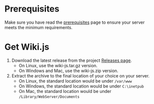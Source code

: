 <!-- TITLE: Install -->
<!-- SUBTITLE: How to install Wiki.js on your server -->
# Prerequisites
Make sure you have read the [prerequisites](prerequisites) page to ensure your server meets the minimum requirements.

# Get Wiki.js
1. Download the latest release from the project [Releases page](https://github.com/Requarks/wiki/releases).
	- On Linux, use the wiki-js.tar.gz version.
	- On Windows and Mac, use the wiki-js.zip version.
2. Extract the archive to the final location of your choice on your server.
	- On Linux, the standard location would be under `/var/www`
	- On Windows, the standard location would be under `C:\inetpub`
	- On Mac, the standard location would be under `/Library/WebServer/Documents`